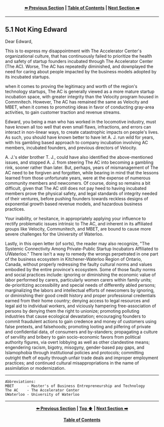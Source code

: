 <div align="center">
  
  **[:arrow_left: Previous Section][Prev] | [Table of Contents][TOC] | [Next Section :arrow_right:][Next]**
  
  [Prev]: ./05-00.md
  [Next]: ./05-02.md
  [TOC]: ./README.md#table-of-contents
  
</div>

---

## 5.1 Not King Edward

Dear Edward,

This is to express my disappointment with The Accelerator Center's organizational culture, that has continuously failed to prioritize the health and safety of startup founders incubated through The Accelerator Center (The AC). Worse, The AC has repeatedly diminished, and downplayed the need for caring about people impacted by the business models adopted by its incubated startups. 

when it comes to proving the legitimacy and worth of the region's technology startups, The AC is generally viewed as a more mature startup incubation space, with greater integrity than the Velocity program housed in Commnitech. However, The AC has remained the same as Velocity and MBET, when it comes to promoting ideas in favor of conducting gray-area activities, to gain customer traction and revenue streams. 

Edward, you being a man who has worked in the locomotive industry, must have known all too well that even small flaws, infractions, and errors can interact in non-linear ways, to create catastrophic impacts on people's lives. As such, you should have known better to have let A. J. run wild for years, with his gambling based approach to company incubation involving AC members, incubated founders, and previous directors of Velocity. 

A. J.'s elder brother T. J., could have also identified the above-mentioned issues, and stopped A. J. from steering The AC into becoming a gambling rink, sooner rather than later. But, perhaps, years of mismanagement of The AC need to be forgiven and forgotten, while bearing in mind that the lessons learned from those unfortunate years, were at the expense of numerous community members and newcomers. Of course, doing so remains a bit difficult, given that The AC still does not pay heed to having incubated members prove the physical safety, and legal standards of integrity needed of their ventures, before pushing founders towards reckless designs of exponential growth based revenue models, and hazardous business practices. 

Your inability, or hesitance, in appropriately applying your influence to rectify problematic issues intrinsic to The AC, and inherent in its affiliated groups like Velocity, Communitech, and MBET, are bound to cause more severe challenges for the University of Waterloo. 

Lastly, in this open letter (of sorts), the reader may also recognize, "The Systemic Connectivity Among Private-Public Startup Incubators Affiliated to UWaterloo." There isn't a way to remedy the wrongs perpetrated in one part of the business ecosystem in Kitchener-Waterloo Region of Ontario, Canada, without properly redressing the faulty cultural norms and values embodied by the entire province's ecosystem. Some of those faulty norms and social practices include: ignoring or diminishing the economic value of labor performed by carers, particularly women carers within family units; de-prioritizing accessibility and special needs of differently abled persons; marginalizing the labors and intellectual efforts of newcomers by ignoring, or diminishing their good credit history and proper professional credentials earned from their home country; denying access to legal resources and legal aid to individual workers, and viciously hampering free-association of persons by denying them the right to unionize; promoting polluting industries that cause ecological devastation; encouraging founders to commit fraudulent actions to gain credence and money of customers using false pretexts, and falsehoods; promoting looting and pilfering of private and confidential data, of consumers and by-standers; propagating a culture of servility and bribery to gain socio-economic favors from political authority figures, via overt lobbying as well as other clandestine means; engendering racism, bigotry, misogyny, gender-based pay gaps, and Islamophobia through institutional policies and protocols; committing outright theft of equity through unfair trade deals and improper employment practices; and continued cultural misappropriations in the name of assimilation or modernization.  

---

```
Abbreviations:
MBET      - Master's of Business Entrepreneurship and Technology 
The AC    - The Accelerator Center
UWaterloo - University of Waterloo
```

---
<div align="center">
  
  **[:arrow_left: Previous Section][Prev] | [Top :arrow_up:][Top] | [Next Section :arrow_right:][Next]** 
  
  **[Table of Contents][TOC]**

  [Prev]: ./05-00.md
  [Top]: ./05-01.md#51-not-king-edward
  [Next]: ./05-02.md
  [TOC]: ./README.md#table-of-contents
  
</div>